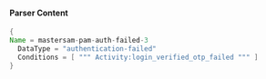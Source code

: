 #### Parser Content
```Java
{
Name = mastersam-pam-auth-failed-3
  DataType = "authentication-failed"
  Conditions = [ """ Activity:login_verified_otp_failed """ ]
}
```